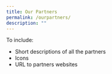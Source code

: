 ```yaml
---
title: Our Partners
permalink: /ourpartners/
description: ""
---
```

To include:

* Short descriptions of all the partners
* Icons
* URL to partners websites